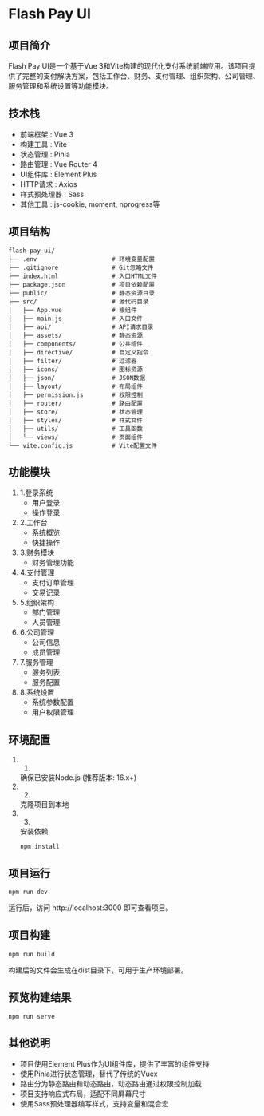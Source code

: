 # Flash Pay UI
## 项目简介
Flash Pay UI是一个基于Vue 3和Vite构建的现代化支付系统前端应用。该项目提供了完整的支付解决方案，包括工作台、财务、支付管理、组织架构、公司管理、服务管理和系统设置等功能模块。

## 技术栈
- 前端框架 : Vue 3
- 构建工具 : Vite
- 状态管理 : Pinia
- 路由管理 : Vue Router 4
- UI组件库 : Element Plus
- HTTP请求 : Axios
- 样式预处理器 : Sass
- 其他工具 : js-cookie, moment, nprogress等
## 项目结构
```
flash-pay-ui/
├── .env                     # 环境变量配置
├── .gitignore               # Git忽略文件
├── index.html               # 入口HTML文件
├── package.json             # 项目依赖配置
├── public/                  # 静态资源目录
├── src/                     # 源代码目录
│   ├── App.vue              # 根组件
│   ├── main.js              # 入口文件
│   ├── api/                 # API请求目录
│   ├── assets/              # 静态资源
│   ├── components/          # 公共组件
│   ├── directive/           # 自定义指令
│   ├── filter/              # 过滤器
│   ├── icons/               # 图标资源
│   ├── json/                # JSON数据
│   ├── layout/              # 布局组件
│   ├── permission.js        # 权限控制
│   ├── router/              # 路由配置
│   ├── store/               # 状态管理
│   ├── styles/              # 样式文件
│   ├── utils/               # 工具函数
│   └── views/               # 页面组件
└── vite.config.js           # Vite配置文件
```
## 功能模块
1. 1.登录系统
   - 用户登录
   - 操作登录
2. 2.工作台
   - 系统概览
   - 快捷操作
3. 3.财务模块
   - 财务管理功能
4. 4.支付管理
   - 支付订单管理
   - 交易记录
5. 5.组织架构
   - 部门管理
   - 人员管理
6. 6.公司管理
   - 公司信息
   - 成员管理
7. 7.服务管理
   - 服务列表
   - 服务配置
8. 8.系统设置
   - 系统参数配置
   - 用户权限管理
## 环境配置
1. 1.
   确保已安装Node.js (推荐版本: 16.x+)
2. 2.
   克隆项目到本地
3. 3.
   安装依赖
   ```
   npm install
   ```
## 项目运行
```
npm run dev
```
运行后，访问 http://localhost:3000 即可查看项目。

## 项目构建
```
npm run build
```
构建后的文件会生成在dist目录下，可用于生产环境部署。

## 预览构建结果
```
npm run serve
```
## 其他说明
- 项目使用Element Plus作为UI组件库，提供了丰富的组件支持
- 使用Pinia进行状态管理，替代了传统的Vuex
- 路由分为静态路由和动态路由，动态路由通过权限控制加载
- 项目支持响应式布局，适配不同屏幕尺寸
- 使用Sass预处理器编写样式，支持变量和混合宏
